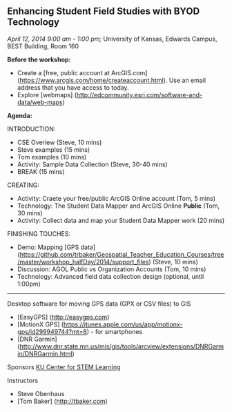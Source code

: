 ## Enhancing Student Field Studies with BYOD Technology
*April 12, 2014  9:00 am - 1:00 pm;* 
University of Kansas, Edwards Campus, BEST Building, Room 160

**Before the workshop:**
* Create a [free, public account at ArcGIS.com] (https://www.arcgis.com/home/createaccount.html). Use an email address that you have access to today.
* Explore [webmaps] (http://edcommunity.esri.com/software-and-data/web-maps)


**Agenda:**

INTRODUCTION:
* CSE Overiew (Steve, 10 mins)
* Steve examples (15 mins)
* Tom examples (10 mins)
* Activity: Sample Data Collection (Steve, 30-40 mins)
* BREAK (15 mins)

CREATING:
* Activity: Craete your free/public ArcGIS Online account (Tom, 5 mins)
* Technology: The Student Data Mapper and ArcGIS Online **Public** (Tom, 30 mins)
* Activity: Collect data and map your Student Data Mapper work (20 mins)

FINISHING TOUCHES:
* Demo: Mapping [GPS data] (https://github.com/trbaker/Geospatial_Teacher_Education_Courses/tree/master/workshop_halfDay/2014/support_files) (Steve, 10 mins)
* Discussion: AGOL Public vs Organization Accounts (Tom, 10 mins)
* Technology: Advanced field data collection design (optional, until 1:00pm)

------------

Desktop software for moving GPS data (GPX or CSV files) to GIS
* [EasyGPS] (http://easygps.com) 
* [MotionX GPS] (https://itunes.apple.com/us/app/motionx-gps/id299949744?mt=8) - for smartphones
* [DNR Garmin] (http://www.dnr.state.mn.us/mis/gis/tools/arcview/extensions/DNRGarmin/DNRGarmin.html)

Sponsors
[KU Center for STEM Learning](http://www.kuscied.org)

Instructors
* Steve Obenhaus
* [Tom Baker] (http://tbaker.com)